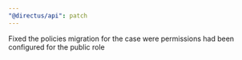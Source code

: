 ```yaml
---
"@directus/api": patch
---
```


Fixed the policies migration for the case were permissions had been configured for the public role
